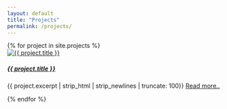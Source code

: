 ```yaml
---
layout: default
title: "Projects"
permalink: /projects/
---
```


<!-- <ul>
  {% for project in site.projects %}
    <h3>
      <a href="{{ project.url }}">{{ project.title }}</a>
    </h3>
    <p>
      {{ project.excerpt }}
    </p>
  {% endfor %}
</ul> -->



<div class="card-columns">
  {% for project in site.projects %}
    <div class="card">
      <a href="{{ project.url }}">
        <img class="card-img-top" src="{{ site.baseurl }}{{ project.image }}" alt="{{ project.title }}">
      </a>
      <div class="card-body">
        <h5 class="card-title"><a href="{{ project.url }}">{{ project.title }}</a></h5>
        <p class="card-text">
          {{ project.excerpt | strip_html | strip_newlines | truncate: 100}}
          <a href="{{ project.url }}">Read more..</a>
        </p>
      </div>
    </div>
  {% endfor %}
</div>

